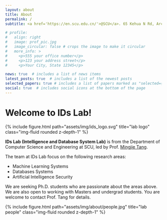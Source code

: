 ```yaml
---
layout: about
title: About
permalink: /
subtitle: <a href='https://en.scu.edu.cn/'>@SCU</a>. 65 Kehua N Rd, Arcadia Plaza A2201, Chengdu Sichuan 610022

# profile:
#   align: right
#   image: prof_pic.jpg
#   image_circular: false # crops the image to make it circular
#   more_info: >
#     <p>555 your office number</p>
#     <p>123 your address street</p>
#     <p>Your City, State 12345</p>

news: true  # includes a list of news items
latest_posts: true  # includes a list of the newest posts
selected_papers: true # includes a list of papers marked as "selected={true}"
social: true  # includes social icons at the bottom of the page
---
```


# <b>Welcome to IDs Lab!</b>

<div class="row">
    <div class="col-sm mt-3 mt-md-0">
        {% include figure.html path="assets/img/ids_logo.svg" title="lab logo" class="img-fluid rounded z-depth-1" %}
    </div>
</div>

<b>IDs Lab (Intelligence and Database System Lab)</b> is from the Department of Computer Science and Engineering at SCU, led by Prof. [Mingjie Tang](https://merlintang.github.io/index.html).


The team at IDs Lab focus on the following research areas:

- Machine Learning Systems
- Databases Systems
- Artificial Intelligence Security

We are seeking Ph.D. students who are passionate about the areas above. We are also open to working with Masters and undergrad students. You are welcome to contact Prof. Tang for details.

<div class="row">
    <div class="col-sm mt-3 mt-md-0">
        {% include figure.html path="assets/img/about/people.jpg" title="lab people" class="img-fluid rounded z-depth-1" %}
    </div>
</div>

